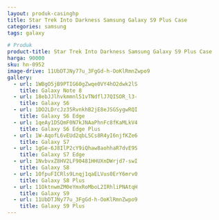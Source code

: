 ```yaml
---
layout: produk-casinghp
title: Star Trek Into Darkness Samsung Galaxy S9 Plus Case
categories: samsung
tags: galaxy

# Produk
product-title: Star Trek Into Darkness Samsung Galaxy S9 Plus Case
harga: 90000
sku: hn-0952
image-drive: 11UbDTJNy77u_3FgGd-h-OoKlRmnZwpo9
gallery:
  - url: 1WBgO5jB9PTIG60gZwqe0VY4hO2dwk2lS
    title: Galaxy Note 8
  - url: 18ebJJlhvkmmnl51vTNdflJ7QISOR_l3-
    title: Galaxy S6
  - url: 1DO2LDrcJz35RvnkhB2jE8eJSGSygwRQI
    title: Galaxy S6 Edge
  - url: 1qeAy1DSQmF0N7kJNAaPhnFc8fKaMLkV4
    title: Galaxy S6 Edge Plus
  - url: 1W-AqofL6vEUd2qbLSCs8R4yI6njfKZe6
    title: Galaxy S7
  - url: 1gGe-6J8IlP2cY9iQhaw8aohhaR7dvE9S
    title: Galaxy S7 Edge
  - url: 1NvbvxZ8HV2LF90481HHUXnDWrjd7-swI
    title: Galaxy S8
  - url: 1OfpuFICRls9Lnqj1qaELVus0ErY6mrv0
    title: Galaxy S8 Plus
  - url: 11OktnwmZM0eYmxRoMboL2IRhliPNAtqH
    title: Galaxy S9
  - url: 11UbDTJNy77u_3FgGd-h-OoKlRmnZwpo9
    title: Galaxy S9 Plus
---
```

